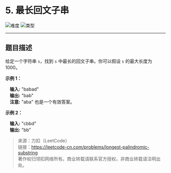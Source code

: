 # 5. 最长回文子串

![难度](https://img.shields.io/badge/难度-中等-f0ad4e.svg?logo=leetcode&style=flat)  ![类型](https://img.shields.io/badge/类型-滑动窗口-violet.svg?style=flat)

---

## 题目描述

给定一个字符串 `s`，找到 `s` 中最长的回文子串。你可以假设 `s` 的最大长度为 1000。

**示例 1：**

&emsp;**输入:** "babad"  
&emsp;**输出:** "bab"  
&emsp;**注意:** "aba" 也是一个有效答案。  

**示例 2：**

&emsp;**输入:** "cbbd"  
&emsp;**输出:** "bb"  

> 来源：力扣（LeetCode）  
> 链接：https://leetcode-cn.com/problems/longest-palindromic-substring  
> 著作权归领扣网络所有。商业转载请联系官方授权，非商业转载请注明出处。  
